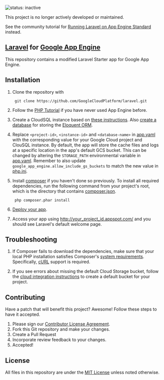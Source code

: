 ![status: inactive](https://img.shields.io/badge/status-inactive-red.svg)

This project is no longer actively developed or maintained.

See the community tutorial for [Running Laravel on App Engine Standard](https://cloud.google.com/community/tutorials/run-laravel-on-appengine-standard) instead.

## [Laravel](http://laravel.com/) for [Google App Engine](https://cloud.google.com/appengine/)
This repository contains a modified Laravel Starter app for Google App Engine.

## Installation

1. Clone the repository with

        git clone https://github.com/GoogleCloudPlatform/laravel.git

1. Follow the [PHP Tutorial](https://cloud.google.com/appengine/docs/php/gettingstarted/introduction) if you have never used App Engine before.

1. Create a CloudSQL instance based on [these instructions](https://cloud.google.com/appengine/docs/php/cloud-sql/#create). Also [create a database](https://cloud.google.com/sql/docs/create-database) for storing the [Eloquent ORM](http://laravel.com/docs/5.0/eloquent).

1. Replace `<project-id>`, `<instance-id>` and `<database-name>` in [app.yaml](app.yaml) with the corresponding value for your Google Cloud project and ClouSQL instance. By default, the app will store the cache files and logs at a specific location in the app's default GCS bucket. This can be changed by altering the `STORAGE_PATH` environmental variable in [app.yaml](app.yaml). Remember to also update `google_app_engine.allow_include_gs_buckets` to match the new value in [php.ini](php.ini).

1. Install [composer](https://getcomposer.org/) if you haven't done so previously. To install all required dependencies, run the following command from your project's root, which is the directory that contains [composer.json](composer.json).

        php composer.phar install

1. [Deploy your app](https://cloud.google.com/appengine/docs/php/gettingstarted/uploading).

1. Access your app using http://your_project_id.appspot.com/ and you should see Laravel's default welcome page.

## Troubleshooting

1. If Composer fails to download the dependencies, make sure that your local PHP installation satisfies Composer's [system requirements](https://getcomposer.org/doc/00-intro.md#system-requirements). Specifically, [cURL](http://php.net/manual/en/book.curl.php) support is required.

1. If you see errors about missing the default Cloud Storage bucket, follow the [cloud integration instructions](https://cloud.google.com/appengine/docs/php/googlestorage/setup) to create a default bucket for your project.

## Contributing
Have a patch that will benefit this project? Awesome! Follow these steps to have it accepted.

1. Please sign our [Contributor License Agreement](CONTRIB.md).
1. Fork this Git repository and make your changes.
1. Create a Pull Request
1. Incorporate review feedback to your changes.
1. Accepted!

## License
All files in this repository are under the [MIT License](LICENSE) unless noted otherwise.
